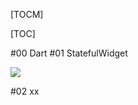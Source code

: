 
[TOCM]

[TOC]

#00 Dart
#01 StatefulWidget


![](https://n0rf3n.github.io/Flutter/Resources/StatefulWidget.gif)

#02 xx
